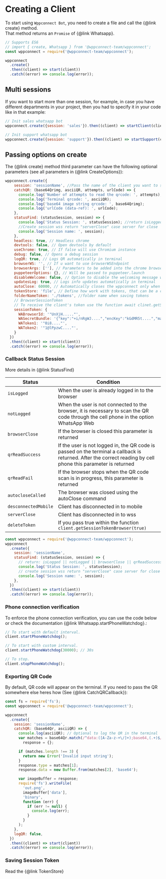 # Creating a Client

To start using `Wppconnect Bot`, you need to create a file and call the {@link create} method.\
That method returns an `Promise` of {@link Whatsapp}.

```javascript
// Supports ES6
// import { create, Whatsapp } from '@wppconnect-team/wppconnect';
const wppconnect = require('@wppconnect-team/wppconnect');

wppconnect
  .create()
  .then((client) => start(client))
  .catch((error) => console.log(error));
```

## Multi sessions

If you want to start more than one session, for example,
in case you have different departments in your project,
then you had to specify it in your code like in that example:

```javascript
// Init sales whatsapp bot
wppconnect.create({session: 'sales'}).then((client) => startClient(client));

// Init support whatsapp bot
wppconnect.create({session: 'support'}).then((client) => startSupport(client));
```

## Passing options on create

The {@link create} method third parameter can have the following optional parameters (see all parameters in {@link CreateOptions}):

```javascript
wppconnect.create({
    session: 'sessionName', //Pass the name of the client you want to start the bot
    catchQR: (base64Qrimg, asciiQR, attempts, urlCode) => {
      console.log('Number of attempts to read the qrcode: ', attempts);
      console.log('Terminal qrcode: ', asciiQR);
      console.log('base64 image string qrcode: ', base64Qrimg);
      console.log('urlCode (data-ref): ', urlCode);
    },
    statusFind: (statusSession, session) => {
      console.log('Status Session: ', statusSession); //return isLogged || notLogged || browserClose || qrReadSuccess || qrReadFail || autocloseCalled || desconnectedMobile || deleteToken
      //Create session wss return "serverClose" case server for close
      console.log('Session name: ', session);
    },
    headless: true, // Headless chrome
    devtools: false, // Open devtools by default
    useChrome: true, // If false will use Chromium instance
    debug: false, // Opens a debug session
    logQR: true, // Logs QR automatically in terminal
    browserWS: '', // If u want to use browserWSEndpoint
    browserArgs: [''], // Parameters to be added into the chrome browser instance
    puppeteerOptions: {}, // Will be passed to puppeteer.launch
    disableWelcome: false, // Option to disable the welcoming message which appears in the beginning
    updatesLog: true, // Logs info updates automatically in terminal
    autoClose: 60000, // Automatically closes the wppconnect only when scanning the QR code (default 60 seconds, if you want to turn it off, assign 0 or false)
    tokenStore: 'file', // Define how work with tokens, that can be a custom interface
    folderNameToken: './tokens', //folder name when saving tokens
    // BrowserSessionToken
    // To receive the client's token use the function await clinet.getSessionTokenBrowser()
    sessionToken: {
      WABrowserId: '"UnXjH....."',
      WASecretBundle: '{"key":"+i/nRgWJ....","encKey":"kGdMR5t....","macKey":"+i/nRgW...."}',
      WAToken1: '"0i8...."',
      WAToken2: '"1@lPpzwC...."',
    }
  })
  .then((client) => start(client))
  .catch((error) => console.log(error));
```

### Callback Status Session

More details in {@link StatusFind}

| Status               | Condition                                                                                                                                                      |
|----------------------|----------------------------------------------------------------------------------------------------------------------------------------------------------------|
| `isLogged`           | When the user is already logged in to the browser                                                                                                              |
| `notLogged`          | When the user is not connected to the browser, it is necessary to scan the QR code through the cell phone in the option WhatsApp Web                           |
| `browserClose`       | If the browser is closed this parameter is returned                                                                                                            |
| `qrReadSuccess`      | If the user is not logged in, the QR code is passed on the terminal a callback is returned. After the correct reading by cell phone this parameter is returned |
| `qrReadFail`         | If the browser stops when the QR code scan is in progress, this parameter is returned                                                                          |
| `autocloseCalled`    | The browser was closed using the autoClose command                                                                                                             |
| `desconnectedMobile` | Client has disconnected in to mobile                                                                                                                           |
| `serverClose`        | Client has disconnected in to wss                                                                                                                              |
| `deleteToken`        | If you pass true within the function `client.getSessionTokenBrowser(true)`                                                                                     |

```javascript
const wppconnect = require('@wppconnect-team/wppconnect');
wppconnect
  .create({
    session: 'sessionName',
    statusFind: (statusSession, session) => {
      // return: isLogged || notLogged || browserClose || qrReadSuccess || qrReadFail || autocloseCalled || desconnectedMobile || deleteToken
      console.log('Status Session: ', statusSession);
      // create session wss return "serverClose" case server for close
      console.log('Session name: ', session);
    },
  })
  .then((client) => start(client))
  .catch((error) => console.log(error));
```

### Phone connection verification
To enforce the phone connection verification, you can use the code below or check the documentation {@link Whatsapp.startPhoneWatchdog}.:
```javascript
// To start with default interval.
client.startPhoneWatchdog();

// To start with custom interval.
client.startPhoneWatchdog(30000); // 30s

// To stop.
client.stopPhoneWatchdog();
```

### Exporting QR Code

By default, QR code will appear on the terminal. If you need to pass the QR
somewhere else heres how (See {@link CatchQRCallback}):

```javascript
const fs = require('fs');
const wppconnect = require('@wppconnect-team/wppconnect');

wppconnect
  .create({
    session: 'sessionName',
    catchQR: (base64Qr, asciiQR) => {
      console.log(asciiQR); // Optional to log the QR in the terminal
      var matches = base64Qr.match(/^data:([A-Za-z-+\/]+);base64,(.+)$/),
        response = {};

      if (matches.length !== 3) {
        return new Error('Invalid input string');
      }
      response.type = matches[1];
      response.data = new Buffer.from(matches[2], 'base64');

      var imageBuffer = response;
      require('fs').writeFile(
        'out.png',
        imageBuffer['data'],
        'binary',
        function (err) {
          if (err != null) {
            console.log(err);
          }
        }
      );
    },
    logQR: false,
  })
  .then((client) => start(client))
  .catch((error) => console.log(error));
```

### Saving Session Token

Read the {@link TokenStore}

